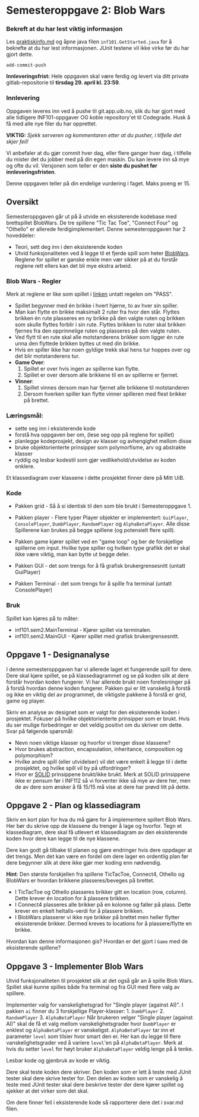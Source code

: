 # Semesteroppgave 2: Blob Wars

### Bekreft at du har lest viktig informasjon

Les [praktiskinfo.md](information/praktiskinfo.md) og åpne java filen `inf101.GetStarted.java` for å bekrefte at du har lest informasjonen. JUnit testene vil ikke virke før du har gjort dette.

`add-commit-push`


**Innleveringsfrist:** Hele oppgaven skal være ferdig og levert via ditt private gitlab-repositorie til **tirsdag 29. april kl. 23:59**.  

### Innlevering 
Oppgaven leveres inn ved å pushe til git.app.uib.no, slik du har gjort med alle tidligere INF101-oppgaver OG koble repository'et til Codegrade. Husk å få med alle nye filer du har opprettet.

**VIKTIG:** *Sjekk serveren og kommentaren etter at du pusher, i tilfelle det skjer feil!* 

Vi anbefaler at du gjør commit hver dag, eller flere ganger hver dag, i tilfelle du mister det du jobber med på din egen maskin. Du kan levere inn så mye og ofte du vil. Versjonen som teller er den **siste du pushet før innleveringsfristen**.

Denne oppgaven teller på din endelige vurdering i faget. Maks poeng er 15. 


## Oversikt
Semesteroppgaven går ut på å utvide en eksisterende kodebase med brettspillet BlobWars. De tre spillene "Tic Tac Toe", "Connect Four" og "Othello" er allerede ferdigimplementert.
Denne semesteroppgaven har 2 hoveddeler:
- Teori, sett deg inn i den eksisterende koden
- Utvid funksjonaliteten ved å legge til et fjerde spill som heter [BlobWars](https://www.twoplayergames.org/game/blob-wars).
Reglene for spillet er ganske enkle men vær sikker på at du forstår reglene rett ellers kan det bli mye ekstra arbeid. 

### Blob Wars - Regler
Merk at reglene er like som spillet i [linken](https://www.twoplayergames.org/game/blob-wars) untatt regelen om "PASS".

 - Spillet begynner med én brikke i hvert hjørne, to av hver sin spiller.
 - Man kan flytte en brikke maksimalt 2 ruter fra hvor den står. Flyttes brikken én rute plasseres en ny brikke på den valgte ruten og brikken som skulle flyttes forblir i sin rute. Flyttes brikken to ruter skal brikken fjernes fra den opprinnelige ruten og plasseres på den valgte ruten.
 - Ved flytt til en rute skal alle motstanderens brikker som ligger én rute unna den flyttede brikken byttes ut med din brikke. 
 - Hvis en spiller ikke har noen gyldige trekk skal hens tur hoppes over og det blir motstanderens tur.
 - **Game Over**: 
    1. Spillet er over hvis ingen av spillerne kan flytte.
    2. Spillet er over dersom alle brikkene til en av spillerne er fjernet.
 - **Vinner**: 
    1. Spillet vinnes dersom man har fjernet alle brikkene til motstanderen
    2. Dersom hverken spiller kan flytte vinner spilleren med flest brikker på brettet.


### Læringsmål:
- sette seg inn i eksisterende kode
- forstå hva oppgaven ber om, (lese seg opp på reglene for spillet)
- planlegge kodeprosjekt, design av klasser og avhengighet mellom disse
- bruke objektorienterte prinsipper som polymorfisme, arv og abstrakte klasser
- ryddig og lesbar kodestil som gjør vedlikehold/utvidelse av koden enklere.

Et klassediagram over klassene i dette prosjektet finner dere på Mitt UiB.

### Kode

* Pakken grid - Så å si identisk til den som ble brukt i Semesteroppgave 1.

* Pakken player - Flere typer Player objekter er implementert: `GuiPlayer`, `ConsolePlayer`, `DumbPlayer`, `RandomPlayer` og `AlphaBetaPlayer`. Alle disse Spillerene kan brukes på begge spillene (og potensielt flere spill).

* Pakken game kjører spillet ved en "game loop" og ber de forskjellige spillerne om input.
  Hvilke type spiller og hvilken type grafikk det er skal ikke være viktig, man kan bytte ut begge deler.

* Pakken GUI - det som trengs for å få grafisk brukergrensesnitt (untatt GuiPlayer)

* Pakken Terminal - det som trengs for å spille fra terminal (untatt ConsolePlayer)

### Bruk
Spillet kan kjøres på to måter: 

 - inf101.sem2.MainTerminal - Kjører spillet via terminalen. 
 - inf101.sem2.MainGUI - Kjører spillet med grafisk brukergrensesnitt. 


## Oppgave 1 - Designanalyse
I denne semesteroppgaven har vi allerede laget et fungerende spill for dere.
Dere skal kjøre spillet, se på klassediagrammet og se på koden slik at dere forstår hvordan koden fungerer.
Vi har allerede brukt noen forelesninger på å forstå hvordan denne koden fungerer.
Pakken gui er litt vanskelig å forstå og ikke en viktig del av programmet, de viktigste pakkene å forstå er grid, game og player.

Skriv en analyse av designet som er valgt for den eksisterende koden i prosjektet. Fokuser på hvilke objektorienterte prinsipper som er brukt. Hvis du ser mulige forbedringer er det veldig positivt om du skriver om dette. Svar på følgende spørsmål:

- Nevn noen viktige klasser og hvorfor vi trenger disse klassene?
- Hvor brukes abstraction, encapsulation, inheritance, composition og polymorphism?
- Hvilke andre spill (eller utvidelser) vil det være enkelt å legge til i dette prosjektet, og hvilke spill vil by på utfordringer?
- Hvor er [SOLID](https://en.wikipedia.org/wiki/SOLID) prinsippene brukt/ikke brukt.
Merk at SOLID prinsippene ikke er pensum før i INF112 så vi forventer ikke så mye av dere her,
men de av dere som ønsker å få 15/15 må vise at dere har prøvd litt på dette.

## Oppgave 2 - Plan og klassediagram

Skriv en kort plan for hva du må gjøre for å implementere spillert Blob Wars.
Her bør du skrive opp de klassene du trenger å lage og hvorfor.
Tegn et klassediagram, dere skal få utlevert et klassediagram av den eksisterende koden hvor dere kan legge til de nye klassene.

Dere kan godt gå tilbake til planen og gjøre endringer hvis dere oppdager at det trengs.
Men det kan være en fordel om dere lager en ordentlig plan før dere begynner slik at dere ikke gjør mer koding enn nødvendig.

**Hint**: Den største forskjellen fra spillene TicTacToe, Connect4, Othello og BlobWars er hvordan brikkene plasseres/beveges på brettet. 
 - I TicTacToe og Othello plasseres brikker gitt en location (row, column). Dette krever én location for å plassere brikken.
 - I Connect4 plasseres alle brikker på en kolonne og faller på plass. Dette krever en enkelt heltalls-verdi for å plassere brikken.
 - I BlobWars plasserer vi ikke nye brikker på brettet men heller flytter eksisterende brikker. Dermed kreves to locations for å plassere/flytte en brikke.

Hvordan kan denne informasjonen gis? Hvordan er det gjort i `Game` med de eksisterende spillene?

## Oppgave 3 - Implementer Blob Wars
Utvid funksjonaliteten til prosjektet slik at det også går an å spille Blob Wars.
Spillet skal kunne spilles både fra terminal og fra GUI med flere valg av spillere.

Implementer valg for vanskelighetsgrad for "Single player (against AI)". I pakken `ai` finner du 3 forskjellige Player-klasser:
    1. `DumbPlayer`
    2. `RandomPlayer`
    3. `AlphaBetaPlayer`
Når brukeren velger "Single player (against AI)" skal de få et valg mellom vanskelighetsgrader hvor `DumbPlayer` er enklest og `AlphaBetaPlayer` er vanskeligst. `AlphaBetaPlayer` tar inn et parameter `level` som tilsier hvor smart den er. Her kan du legge til flere vanskelighetsgrader ved å variere `level`'en på `AlphaBetaPlayer`. Merk at hvis du setter `level` for høyt bruker `AlphaBetaPlayer` veldig lenge på å tenke.

Lesbar kode og gjenbruk av kode er viktig. 

Dere skal teste koden dere skriver. Den koden som er lett å teste med JUnit tester skal dere skrive tester for. Den delen av koden som er vanskelig å teste med JUnit tester skal dere beskrive tester der dere kjører spillet og sjekker at det virker som det skal.

Om dere finner feil i eksisterende kode så rapporterer dere det i svar.md filen.
